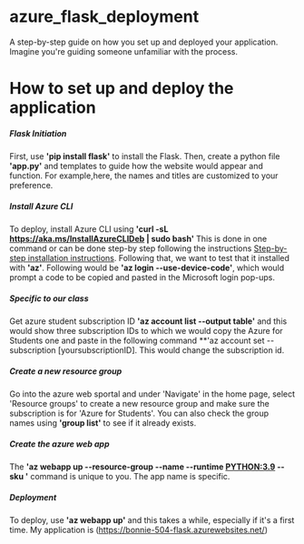 # azure_flask_deployment

A step-by-step guide on how you set up and deployed your application. Imagine you're guiding someone unfamiliar with the process.
# How to set up and deploy the application

##### Flask Initiation

First, use **'pip install flask'** to install the Flask. Then, create a python file **'app.py'** and templates to guide how the website would appear and function. For example,here, the names and titles are customized to your preference. 

##### Install Azure CLI 

To deploy, install Azure CLI using **'curl -sL https://aka.ms/InstallAzureCLIDeb | sudo bash'** This is done in one command or can be done step-by step following the instructions [Step-by-step installation instructions](https://learn.microsoft.com/en-us/cli/azure/install-azure-cli-linux?pivots=apt). Following that, we want to test that it installed with **'az'**. Following would be **'az login --use-device-code'**, which would prompt a code to be copied and pasted in the Microsoft login pop-ups. 

##### Specific to our class

Get azure student subscription ID **'az account list --output table'** and this would show three subscription IDs to which we would copy the Azure for Students one and paste in the following command **'az account set --subscription [yoursubscriptionID]. This would change the subscription id. 

##### Create a new resource group

Go into the azure web sportal and under 'Navigate' in the home page, select 'Resource groups' to create a new resource group and make sure the subscription is for 'Azure for Students'. You can also check the group names using **'group list'** to see if it already exists.

##### Create the azure web app 

The **'az webapp up --resource-group <groupname> --name <app-name> --runtime <PYTHON:3.9> --sku <B1>'** command is unique to you. The app name is specific. 

##### Deployment

To deploy, use **'az webapp up'** and this takes a while, especially if it's a first time. My application is (https://bonnie-504-flask.azurewebsites.net/)

